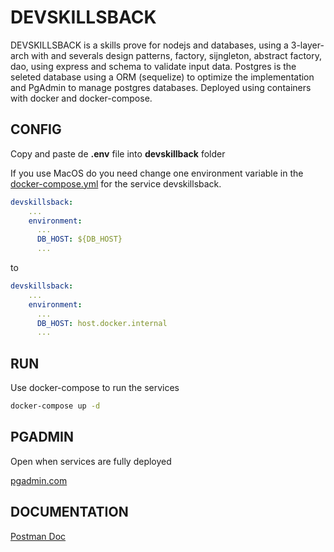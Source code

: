 # DEVSKILLSBACK

DEVSKILLSBACK is a skills prove for nodejs and databases, using a 3-layer-arch with and severals design patterns, factory, sijngleton, abstract factory, dao, using express and schema to validate input data. Postgres is the seleted database using a ORM (sequelize) to optimize the implementation and PgAdmin to manage postgres databases. Deployed using containers with docker and docker-compose.

## CONFIG

Copy and paste de **.env** file into **devskillback** folder


If you use MacOS do you need change one environment variable in the [docker-compose.yml](docker-compose.yml) for the service devskillsback.

```yaml
devskillsback:
    ...
    environment:
      ...
      DB_HOST: ${DB_HOST}
      ...
```
to

```yaml
devskillsback:
    ...
    environment:
      ...
      DB_HOST: host.docker.internal
      ...
```

## RUN

Use docker-compose to run the services

```bash
docker-compose up -d
```

## PGADMIN

Open when services are fully deployed

[pgadmin.com](http://localhost:5050/)

## DOCUMENTATION 

[Postman Doc](https://documenter.getpostman.com/view/21879946/UzJPMuv2)

